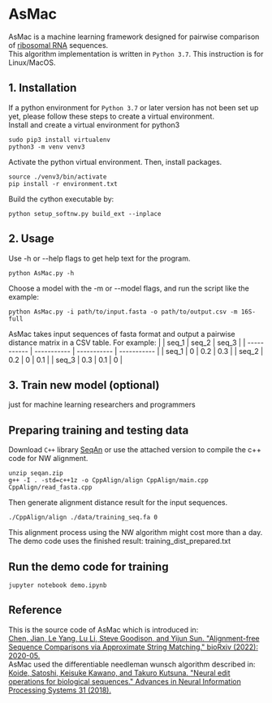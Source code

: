 # AsMac
AsMac is a machine learning framework designed for pairwise comparison of [ribosomal RNA](https://en.wikipedia.org/wiki/Ribosomal_RNA) sequences.<br />
This algorithm implementation is written in `Python 3.7`. This instruction is for Linux/MacOS.

## 1. Installation
If a python environment for `Python 3.7` or later version has not been set up yet, please follow these steps to create a virtual environment.<br />
Install and create a virtual environment for python3
```
sudo pip3 install virtualenv
python3 -m venv venv3
```

Activate the python virtual environment. Then, install packages.<br />
```
source ./venv3/bin/activate
pip install -r environment.txt
```
Build the cython executable by:
```
python setup_softnw.py build_ext --inplace
```

## 2. Usage
Use -h or --help flags to get help text for the program.<br />
```
python AsMac.py -h
```
Choose a model with the -m or --model flags, and run the script like the example:
```
python AsMac.py -i path/to/input.fasta -o path/to/output.csv -m 16S-full
```
AsMac takes input sequences of fasta format and output a pairwise distance matrix in a CSV table. For example:
|       | seq_1 | seq_2 | seq_3 | 
| ----------- | ----------- | ----------- | ----------- | 
| seq_1 | 0   | 0.2   | 0.3 | 
| seq_2 | 0.2   | 0   | 0.1 | 
| seq_3 | 0.3   | 0.1   | 0 |


## 3. Train new model (optional)
just for machine learning researchers and programmers
## Preparing training and testing data
Download `C++` library [SeqAn](https://github.com/seqan/seqan) or use the attached version to compile the c++ code for NW alignment.
```
unzip seqan.zip
g++ -I . -std=c++1z -o CppAlign/align CppAlign/main.cpp CppAlign/read_fasta.cpp
```

Then generate alignment distance result for the input sequences.
```
./CppAlign/align ./data/training_seq.fa 0
```
This alignment process using the NW algorithm might cost more than a day. The demo code uses the finished result: training_dist_prepared.txt

## Run the demo code for training
```
jupyter notebook demo.ipynb
```


## Reference
This is the source code of AsMac which is introduced in:<br />
[Chen, Jian, Le Yang, Lu Li, Steve Goodison, and Yijun Sun. "Alignment-free Sequence Comparisons via Approximate String Matching." bioRxiv (2022): 2020-05.](https://www.biorxiv.org/content/10.1101/2020.05.24.113852v3)<br />
AsMac used the differentiable needleman wunsch algorithm described in:<br />
[Koide, Satoshi, Keisuke Kawano, and Takuro Kutsuna. "Neural edit operations for biological sequences." Advances in Neural Information Processing Systems 31 (2018).](https://proceedings.neurips.cc/paper/2018/hash/d0921d442ee91b896ad95059d13df618-Abstract.html)

